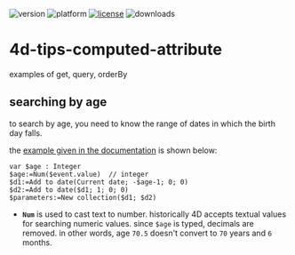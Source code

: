 ![version](https://img.shields.io/badge/version-20%2B-E23089)
![platform](https://img.shields.io/static/v1?label=platform&message=mac-intel%20|%20mac-arm%20|%20win-64&color=blue)
[![license](https://img.shields.io/github/license/miyako/4d-tips-computed-attribute)](LICENSE)
![downloads](https://img.shields.io/github/downloads/miyako/4d-tips-computed-attribute/total)

# 4d-tips-computed-attribute
examples of get, query, orderBy

## searching by age

to search by age, you need to know the range of dates in which the birth day falls.

the [example given in the documentation](https://developer.4d.com/docs/ORDA/ordaClasses#function-query-attributename) is shown below:

```4d
var $age : Integer
$age:=Num($event.value)  // integer
$d1:=Add to date(Current date; -$age-1; 0; 0)
$d2:=Add to date($d1; 1; 0; 0)
$parameters:=New collection($d1; $d2)
```
* **`Num`** is used to cast text to number. historically 4D accepts textual values for searching numeric values. since `$age` is typed, decimals are removed. in other words, age `70.5` doesn't convert to `70` years and `6` months.
